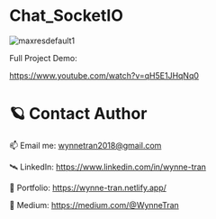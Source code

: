 # Chat_SocketIO


![maxresdefault1](https://user-images.githubusercontent.com/63073395/207470686-364e8461-930b-4781-85fa-d2c9c4c2b96f.jpg)




Full Project Demo: 

https://www.youtube.com/watch?v=qH5E1JHqNq0

              
# 🪐 Contact Author

📫 Email me: wynnetran2018@gmail.com

🛰 LinkedIn: https://www.linkedin.com/in/wynne-tran

🌈 Portfolio: https://wynne-tran.netlify.app/

📝 Medium: https://medium.com/@WynneTran
